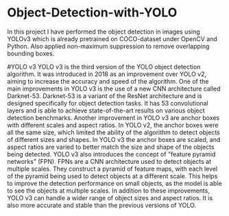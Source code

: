 # Object-Detection-with-YOLO
In this project I have performed the object detection in images using YOLOv3 which is already pretrained on COCO-dataset under OpenCV and Python. Also applied non-maximum suppression to remove overlapping bounding boxes.

#YOLO v3
YOLO v3 is the third version of the YOLO object detection algorithm. It was introduced in 2018 as an improvement over YOLO v2, aiming to increase the accuracy and speed of the algorithm.
One of the main improvements in YOLO v3 is the use of a new CNN architecture called Darknet-53. Darknet-53 is a variant of the ResNet architecture and is designed specifically for object detection tasks. It has 53 convolutional layers and is able to achieve state-of-the-art results on various object detection benchmarks.
Another improvement in YOLO v3 are anchor boxes with different scales and aspect ratios. In YOLO v2, the anchor boxes were all the same size, which limited the ability of the algorithm to detect objects of different sizes and shapes. In YOLO v3 the anchor boxes are scaled, and aspect ratios are varied to better match the size and shape of the objects being detected.
YOLO v3 also introduces the concept of "feature pyramid networks" (FPN). FPNs are a CNN architecture used to detect objects at multiple scales. They construct a pyramid of feature maps, with each level of the pyramid being used to detect objects at a different scale. This helps to improve the detection performance on small objects, as the model is able to see the objects at multiple scales.
In addition to these improvements, YOLO v3 can handle a wider range of object sizes and aspect ratios. It is also more accurate and stable than the previous versions of YOLO.

